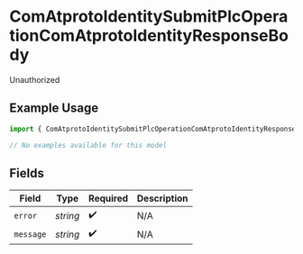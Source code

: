 # ComAtprotoIdentitySubmitPlcOperationComAtprotoIdentityResponseBody

Unauthorized

## Example Usage

```typescript
import { ComAtprotoIdentitySubmitPlcOperationComAtprotoIdentityResponseBody } from "bluesky/models/errors";

// No examples available for this model
```

## Fields

| Field              | Type               | Required           | Description        |
| ------------------ | ------------------ | ------------------ | ------------------ |
| `error`            | *string*           | :heavy_check_mark: | N/A                |
| `message`          | *string*           | :heavy_check_mark: | N/A                |